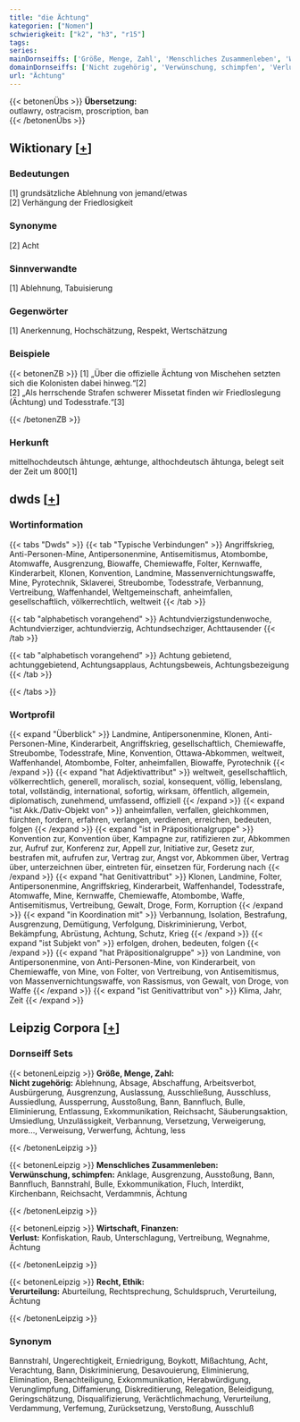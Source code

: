 ```yaml
---
title: "die Ächtung"
kategorien: ["Nomen"]
schwierigkeit: ["k2", "h3", "r15"]
tags:
series:
mainDornseiffs: ['Größe, Menge, Zahl', 'Menschliches Zusammenleben', 'Wirtschaft, Finanzen', 'Recht, Ethik']
domainDornseiffs: ['Nicht zugehörig', 'Verwünschung, schimpfen', 'Verlust', 'Verurteilung']
url: "Ächtung"
---
```


{{< betonenÜbs >}}
**Übersetzung:**  
outlawry, ostracism, proscription, ban  
{{< /betonenÜbs >}}

## Wiktionary [[+](https://de.wiktionary.org/wiki/Ächtung)]

### Bedeutungen
[1] grundsätzliche Ablehnung von jemand/etwas  
[2] Verhängung der Friedlosigkeit  

### Synonyme
[2] Acht  

### Sinnverwandte
[1] Ablehnung, Tabuisierung  

### Gegenwörter
[1] Anerkennung, Hochschätzung, Respekt, Wertschätzung  

### Beispiele
{{< betonenZB >}}
[1] „Über die offizielle Ächtung von Mischehen setzten sich die Kolonisten dabei hinweg.“[2]  
[2] „Als herrschende Strafen schwerer Missetat finden wir Friedloslegung (Ächtung) und Todesstrafe.“[3]  

{{< /betonenZB >}}
### Herkunft
mittelhochdeutsch āhtunge, æhtunge, althochdeutsch āhtunga, belegt seit der Zeit um 800[1]  



## dwds [[+](https://www.dwds.de/wb/Ächtung)]

### Wortinformation
{{< tabs "Dwds" >}}
{{< tab "Typische Verbindungen" >}}
Angriffskrieg, Anti-Personen-Mine, Antipersonenmine, Antisemitismus, Atombombe, Atomwaffe, Ausgrenzung, Biowaffe, Chemiewaffe, Folter, Kernwaffe, Kinderarbeit, Klonen, Konvention, Landmine, Massenvernichtungswaffe, Mine, Pyrotechnik, Sklaverei, Streubombe, Todesstrafe, Verbannung, Vertreibung, Waffenhandel, Weltgemeinschaft, anheimfallen, gesellschaftlich, völkerrechtlich, weltweit
{{< /tab >}}

{{< tab "alphabetisch vorangehend" >}}
Achtundvierzigstundenwoche, Achtundvierziger, achtundvierzig, Achtundsechziger, Achttausender
{{< /tab >}}

{{< tab "alphabetisch vorangehend" >}}
Achtung gebietend, achtunggebietend, Achtungsapplaus, Achtungsbeweis, Achtungsbezeigung
{{< /tab >}}

{{< /tabs >}}

### Wortprofil
{{< expand "Überblick" >}} Landmine, Antipersonenmine, Klonen, Anti-Personen-Mine, Kinderarbeit, Angriffskrieg, gesellschaftlich, Chemiewaffe, Streubombe, Todesstrafe, Mine, Konvention, Ottawa-Abkommen, weltweit, Waffenhandel, Atombombe, Folter, anheimfallen, Biowaffe, Pyrotechnik {{< /expand >}}
{{< expand "hat Adjektivattribut" >}} weltweit, gesellschaftlich, völkerrechtlich, generell, moralisch, sozial, konsequent, völlig, lebenslang, total, vollständig, international, sofortig, wirksam, öffentlich, allgemein, diplomatisch, zunehmend, umfassend, offiziell {{< /expand >}}
{{< expand "ist Akk./Dativ-Objekt von" >}} anheimfallen, verfallen, gleichkommen, fürchten, fordern, erfahren, verlangen, verdienen, erreichen, bedeuten, folgen {{< /expand >}}
{{< expand "ist in Präpositionalgruppe" >}} Konvention zur, Konvention über, Kampagne zur, ratifizieren zur, Abkommen zur, Aufruf zur, Konferenz zur, Appell zur, Initiative zur, Gesetz zur, bestrafen mit, aufrufen zur, Vertrag zur, Angst vor, Abkommen über, Vertrag über, unterzeichnen über, eintreten für, einsetzen für, Forderung nach {{< /expand >}}
{{< expand "hat Genitivattribut" >}} Klonen, Landmine, Folter, Antipersonenmine, Angriffskrieg, Kinderarbeit, Waffenhandel, Todesstrafe, Atomwaffe, Mine, Kernwaffe, Chemiewaffe, Atombombe, Waffe, Antisemitismus, Vertreibung, Gewalt, Droge, Form, Korruption {{< /expand >}}
{{< expand "in Koordination mit" >}} Verbannung, Isolation, Bestrafung, Ausgrenzung, Demütigung, Verfolgung, Diskriminierung, Verbot, Bekämpfung, Abrüstung, Achtung, Schutz, Krieg {{< /expand >}}
{{< expand "ist Subjekt von" >}} erfolgen, drohen, bedeuten, folgen {{< /expand >}}
{{< expand "hat Präpositionalgruppe" >}} von Landmine, von Antipersonenmine, von Anti-Personen-Mine, von Kinderarbeit, von Chemiewaffe, von Mine, von Folter, von Vertreibung, von Antisemitismus, von Massenvernichtungswaffe, von Rassismus, von Gewalt, von Droge, von Waffe {{< /expand >}}
{{< expand "ist Genitivattribut von" >}} Klima, Jahr, Zeit {{< /expand >}}

## Leipzig Corpora [[+](https://corpora.uni-leipzig.de/en/res?word=Ächtung&corpusId=deu_newscrawl-public_2018)]

### Dornseiff Sets
{{< betonenLeipzig >}}
**Größe, Menge, Zahl:**  
**Nicht zugehörig:** Ablehnung, Absage, Abschaffung, Arbeitsverbot, Ausbürgerung, Ausgrenzung, Auslassung, Ausschließung, Ausschluss, Aussiedlung, Aussperrung, Ausstoßung, Bann, Bannfluch, Bulle, Eliminierung, Entlassung, Exkommunikation, Reichsacht, Säuberungsaktion, Umsiedlung, Unzulässigkeit, Verbannung, Versetzung, Verweigerung, more..., Verweisung, Verwerfung, Ächtung, less  

{{< /betonenLeipzig >}}


{{< betonenLeipzig >}}
**Menschliches Zusammenleben:**  
**Verwünschung, schimpfen:** Anklage, Ausgrenzung, Ausstoßung, Bann, Bannfluch, Bannstrahl, Bulle, Exkommunikation, Fluch, Interdikt, Kirchenbann, Reichsacht, Verdammnis, Ächtung  

{{< /betonenLeipzig >}}


{{< betonenLeipzig >}}
**Wirtschaft, Finanzen:**  
**Verlust:** Konfiskation, Raub, Unterschlagung, Vertreibung, Wegnahme, Ächtung  

{{< /betonenLeipzig >}}


{{< betonenLeipzig >}}
**Recht, Ethik:**  
**Verurteilung:** Aburteilung, Rechtsprechung, Schuldspruch, Verurteilung, Ächtung  

{{< /betonenLeipzig >}}

### Synonym
Bannstrahl, Ungerechtigkeit, Erniedrigung, Boykott, Mißachtung, Acht, Verachtung, Bann, Diskriminierung, Desavouierung, Eliminierung, Elimination, Benachteiligung, Exkommunikation, Herabwürdigung, Verunglimpfung, Diffamierung, Diskreditierung, Relegation, Beleidigung, Geringschätzung, Disqualifizierung, Verächtlichmachung, Verurteilung, Verdammung, Verfemung, Zurücksetzung, Verstoßung, Ausschluß

